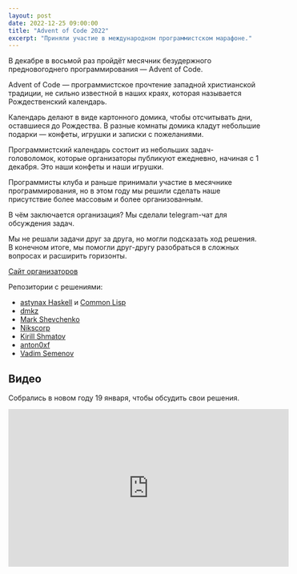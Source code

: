 ```yaml
---
layout: post
date: 2022-12-25 09:00:00
title: "Advent of Code 2022"
excerpt: "Приняли участие в международном программистском марафоне."
---
```


В декабре в восьмой раз пройдёт месячник безудержного предновогоднего программирования — Advent of Code.

Advent of Code — программистское прочтение западной христианской традиции, не сильно известной в наших краях, которая называется Рождественский календарь.

Календарь делают в виде картонного домика, чтобы отсчитывать дни, оставшиеся до Рождества. В разные комнаты домика кладут небольшие подарки — конфеты, игрушки и записки с пожеланиями.

Программистский календарь состоит из небольших задач-головоломок, которые организаторы публикуют ежедневно, начиная с 1 декабря. Это наши конфеты и наши игрушки.

Программисты клуба и раньше принимали участие в месячнике программирования, но в этом году мы решили сделать наше присутствие более массовым и более организованным.

В чём заключается организация? Мы сделали telegram-чат для обсуждения задач.

Мы не решали задачи друг за друга, но могли подсказать ход решения.
В конечном итоге, мы помогли друг-другу разобраться в сложных вопросах и расширить горизонты.

[Сайт организаторов](https://adventofcode.com/)

Репозитории с решениями:

* [astynax Haskell](https://github.com/astynax/adventofcode2022.hs) и
  [Common Lisp](https://github.com/astynax/adventofcode2022.lisp)
* [dmkz](https://github.com/dmkz/competitive-programming/tree/master/contests/Advent-of-Code-2022)
* [Mark Shevchenko](https://github.com/markshevchenko/adventofcode2022)
* [Nikscorp](https://github.com/Nikscorp/advent_of_code_2022)
* [Kirill Shmatov](https://github.com/kshmatov/advent2022)
* [anton0xf](https://github.com/anton0xf/aoc2022)
* [Vadim Semenov](https://github.com/vadsemenov/AdventOfCode)

## Видео

Собрались в новом году 19 января, чтобы обсудить свои решения.

<div class="video">
    <iframe width="560" height="315" src="https://www.youtube.com/embed/E12WNSXR15A" title="YouTube video player" frameborder="0" allow="accelerometer; autoplay; clipboard-write; encrypted-media; gyroscope; picture-in-picture; web-share" allowfullscreen></iframe>
</div>